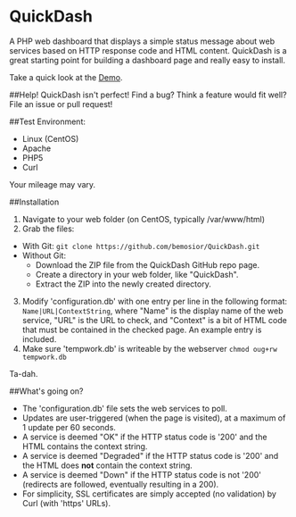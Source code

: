 QuickDash
=========

A PHP web dashboard that displays a simple status message about web services based on HTTP response code and HTML content. QuickDash is a great starting point for building a dashboard page and really easy to install.

Take a quick look at the [Demo](https://bmosior.com/qd).

##Help!
QuickDash isn't perfect! Find a bug? Think a feature would fit well? File an issue or pull request!

##Test Environment:
* Linux (CentOS)
* Apache
* PHP5
* Curl

Your mileage may vary.

##Installation
1. Navigate to your web folder (on CentOS, typically /var/www/html)
2. Grab the files:
  * With Git:
    ```git clone https://github.com/bemosior/QuickDash.git```
  * Without Git: 
     * Download the ZIP file from the QuickDash GitHub repo page.
     * Create a directory in your web folder, like "QuickDash".
     * Extract the ZIP into the newly created directory.
3. Modify 'configuration.db' with one entry per line in the following format: ```Name|URL|ContextString```, where "Name" is the display name of the web service, "URL" is the URL to check, and "Context" is a bit of HTML code that must be contained in the checked page. An example entry is included.
4. Make sure 'tempwork.db' is writeable by the webserver ```chmod oug+rw tempwork.db```

Ta-dah.

##What's going on?
* The 'configuration.db' file sets the web services to poll. 
* Updates are user-triggered (when the page is visited), at a maximum of 1 update per 60 seconds.
* A service is deemed "OK" if the HTTP status code is '200' and the HTML contains the context string.
* A service is deemed "Degraded" if the HTTP status code is '200' and the HTML does **not** contain the context string.
* A service is deemed "Down" if the HTTP status code is not '200' (redirects are followed, eventually resulting in a 200).
* For simplicity, SSL certificates are simply accepted (no validation) by Curl (with 'https' URLs).
